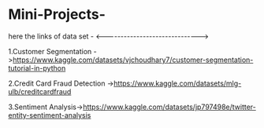 # Mini-Projects-
here the links of  data set -
<------------------------------>


1.Customer Segmentation ->https://www.kaggle.com/datasets/vjchoudhary7/customer-segmentation-tutorial-in-python


2.Credit Card Fraud Detection ->https://www.kaggle.com/datasets/mlg-ulb/creditcardfraud


3.Sentiment Analysis->https://www.kaggle.com/datasets/jp797498e/twitter-entity-sentiment-analysis
